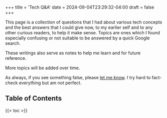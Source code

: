 +++
title = 'Tech Q&A'
date = 2024-09-04T23:29:32-04:00
draft = false
+++

This page is a collection of questions that I had about various tech concepts and the best answers that I could give now, to my earlier self and to any other curious readers, to help it make sense. Topics are ones which I found especially confusing or not suitable to be answered by a quick Google search.

These writings also serve as notes to help me learn and for future reference.

More topics will be added over time.

As always, if you see something false, please [let me know](mailto:julianlindsaykaufman@gmail.com). I try hard to fact-check everything but am not perfect.

## Table of Contents

{{< toc >}}
